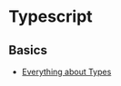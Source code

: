 # Typescript

## Basics
- [Everything about Types](https://github.com/billychen0894/blog/issues/41)
